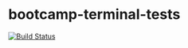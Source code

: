 # bootcamp-terminal-tests
[![Build Status](https://travis-ci.com/Itumeleng-Sebeho/bootcamp-terminal-tests.svg?branch=master)](https://travis-ci.com/Itumeleng-Sebeho/bootcamp-terminal-tests)
